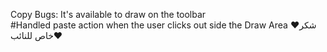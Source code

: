 Copy Bugs: It's available to draw on the toolbar				  		
#Handled paste action when the user clicks out side the Draw Area ♥شكر خاص للنائب♥
